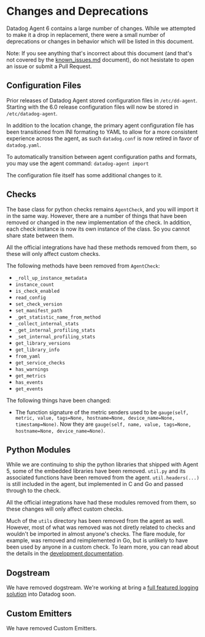 # Changes and Deprecations

Datadog Agent 6 contains a large number of changes. While we attempted to make it a drop in replacement, there were a small number of deprecations or changes in behavior which will be listed in this document.

Note: If you see anything that's incorrect about this document (and that's not covered by the [known_issues.md][known-issues] document), do not hesistate to open an issue or submit a Pull Request.

## Configuration Files

Prior releases of Datadog Agent stored configuration files in `/etc/dd-agent`. Starting with the 6.0 release configuration files will now be stored in  `/etc/datadog-agent`.

In addition to the location change, the primary agent configuration file has been transitioned from INI formating to YAML to allow for a more consistent experience across the agent, as such `datadog.conf` is now retired in favor of `datadog.yaml`.

To automatically transition between agent configuration paths and formats, you may use the agent command: `datadog-agent import`

The configuration file itself has some additional changes to it. <!-- detail changes -->

## Checks

The base class for python checks remains `AgentCheck`, and you will import it in the same way. However, there are a number of things that have been removed or changed in the new implementation of the check. In addition, each check instance is now its own instance of the class. So you cannot share state between them.

All the official integrations have had these methods removed from them, so these will only affect custom checks.

The following methods have been removed from `AgentCheck`:

* `_roll_up_instance_metadata`
* `instance_count`
* `is_check_enabled`
* `read_config`
* `set_check_version`
* `set_manifest_path`
* `_get_statistic_name_from_method`
* `_collect_internal_stats`
* `_get_internal_profiling_stats`
* `_set_internal_profiling_stats`
* `get_library_versions`
* `get_library_info`
* `from_yaml`
* `get_service_checks`
* `has_warnings`
* `get_metrics`
* `has_events`
* `get_events`

The following things have been changed:

* The function signature of the metric senders used to be `gauge(self, metric, value, tags=None, hostname=None, device_name=None, timestamp=None)`. Now they are `gauge(self, name, value, tags=None, hostname=None, device_name=None)`.

## Python Modules

While we are continuing to ship the python libraries that shipped with Agent 5, some of the embedded libraries have been removed. `util.py` and its associated functions have been removed from the agent. `util.headers(...)` is still included in the agent, but implemented in C and Go and passed through to the check.

All the official integrations have had these modules removed from them, so these changes will only affect custom checks.

Much of the `utils` directory has been removed from the agent as well. However, most of what was removed was not diretly related to checks and wouldn't be imported in almost anyone's checks. The flare module, for example, was removed and reimplemented in Go, but is unlikely to have been used by anyone in a custom check. To learn more, you can read about the details in the [development documentation][python-dev].

## Dogstream

We have removed dogstream. We're working at bring a [full featured logging solution][logmatic] into Datadog soon.

## Custom Emitters

We have removed Custom Emitters.




[known-issues]: known_issues.md
[logmatic]: https://www.datadoghq.com/blog/datadog-acquires-logmatic-io/
[python-dev]: https://github.com/DataDog/datadog-agent/tree/master/docs/dev/checks#python-checks
